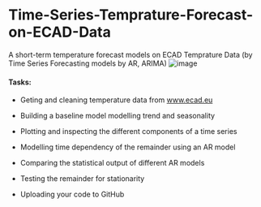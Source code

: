 # Time-Series-Temprature-Forecast-on-ECAD-Data
A short-term temperature forecast models on ECAD Temprature Data (by Time Series Forecasting models by AR, ARIMA)
![image](https://user-images.githubusercontent.com/98191387/166106778-3e8f59f3-799b-4c41-a8d1-eac6946606fe.png)

#### Tasks:

- Geting and cleaning temperature data from www.ecad.eu

- Building a baseline model modelling trend and seasonality

- Plotting and inspecting the different components of a time series

- Modelling time dependency of the remainder using an AR model

- Comparing the statistical output of different AR models

- Testing the remainder for stationarity

- Uploading your code to GitHub
